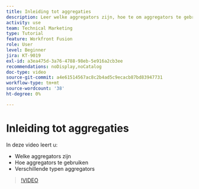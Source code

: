 ```yaml
---
title: Inleiding tot aggregaties
description: Leer welke aggregators zijn, hoe te om aggregators te gebruiken, en de verschillende types van aggregators in [!DNL Adobe Workfront Fusion].
activity: use
team: Technical Marketing
type: Tutorial
feature: Workfront Fusion
role: User
level: Beginner
jira: KT-9019
exl-id: a3ea475d-3a76-4788-98eb-5e916a2cb3ee
recommendations: noDisplay,noCatalog
doc-type: video
source-git-commit: a4e61514567ac8c2b4ad5c9ecacb87bd83947731
workflow-type: tm+mt
source-wordcount: '38'
ht-degree: 0%

---
```


# Inleiding tot aggregaties

In deze video leert u:

* Welke aggregators zijn
* Hoe aggregators te gebruiken
* Verschillende typen aggregators

>[!VIDEO](https://video.tv.adobe.com/v/335279/?quality=12&learn=on)
